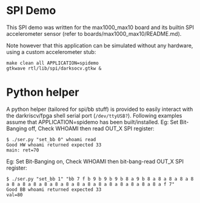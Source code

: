 # SPI Demo
This SPI demo was written for the max1000_max10 board and its builtin SPI accelerometer sensor (refer to boards/max1000_max10/README.md).

Note however that this application can be simulated without any hardware, using a custom accelerometer stub:
```shell
make clean all APPLICATION=spidemo
gtkwave rtl/lib/spi/darksocv.gtkw &
```

# Python helper
A python helper (tailored for spi/bb stuff) is provided to easily interact with the darkriscv/fpga shell serial port (`/dev/ttyUSB?`).
Following examples assume that APPLICATION=spidemo has been built/installed.
Eg: Set Bit-Banging off, Check WHOAMI then read OUT_X SPI register:
```shell
$ ./ser.py "set_bb 0" whoami read
Good HW whoami returned expected 33
main: ret=70
```
Eg: Set Bit-Banging on, Check WHOAMI then bit-bang-read OUT_X SPI register:
```shell
$ ./ser.py "set_bb 1" "bb 7 f b 9 b 9 b 9 b 8 a 9 b 8 a 8 a 8 a 8 a 8 a 8 a 8 a 8 a 8 a 8 a 8 a 8 a 8 a 8 a 8 a 8 a 8 a 8 a 8 a f 7"
Good BB whoami returned expected 33
val=80
```
